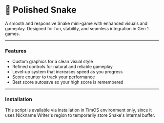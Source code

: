 # 🐍 Polished Snake

A smooth and responsive Snake mini-game with enhanced visuals and gameplay.
Designed for fun, stability, and seamless integration in Gen 1 games.

-----
### Features

- Custom graphics for a clean visual style
- Refined controls for natural and reliable gameplay
- Level-up system that increases speed as you progress
- Score counter to track your performance
- Best score autosave so your high score is remembered

----
### Installation

This script is available via installation in TimOS environment only, since it uses Nickname Writer's region to temporarily store Snake's internal buffer.


